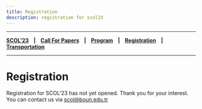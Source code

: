 ```yaml
---
title: Registration
description: registration for scol23
---
```


---

**[SCOL'23][scol23] ‎ ‎ ‎ | ‎ ‎ ‎ [Call For Papers][cfp] ‎ ‎ ‎ | ‎ ‎ ‎ [Program][prog] ‎ ‎ ‎ | ‎ ‎ ‎ [Registration][reg] ‎ ‎ ‎ | ‎ ‎ ‎ [Transportation][tp]**

---

# Registration

Registration for SCOL'23 has not yet opened. Thank you for your interest. You can contact us via scol@boun.edu.tr


[tp]: /scol/23/transportation
[reg]: /scol/23/registration
[scol23]: /scol/23
[cfp]: /scol/23/callforpapers
[prog]: /scol/23/program
